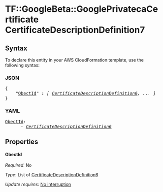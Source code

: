 # TF::GoogleBeta::GooglePrivatecaCertificate CertificateDescriptionDefinition7

## Syntax

To declare this entity in your AWS CloudFormation template, use the following syntax:

### JSON

<pre>
{
    "<a href="#obectid" title="ObectId">ObectId</a>" : <i>[ <a href="certificatedescriptiondefinition6.md">CertificateDescriptionDefinition6</a>, ... ]</i>
}
</pre>

### YAML

<pre>
<a href="#obectid" title="ObectId">ObectId</a>: <i>
      - <a href="certificatedescriptiondefinition6.md">CertificateDescriptionDefinition6</a></i>
</pre>

## Properties

#### ObectId

_Required_: No

_Type_: List of <a href="certificatedescriptiondefinition6.md">CertificateDescriptionDefinition6</a>

_Update requires_: [No interruption](https://docs.aws.amazon.com/AWSCloudFormation/latest/UserGuide/using-cfn-updating-stacks-update-behaviors.html#update-no-interrupt)

